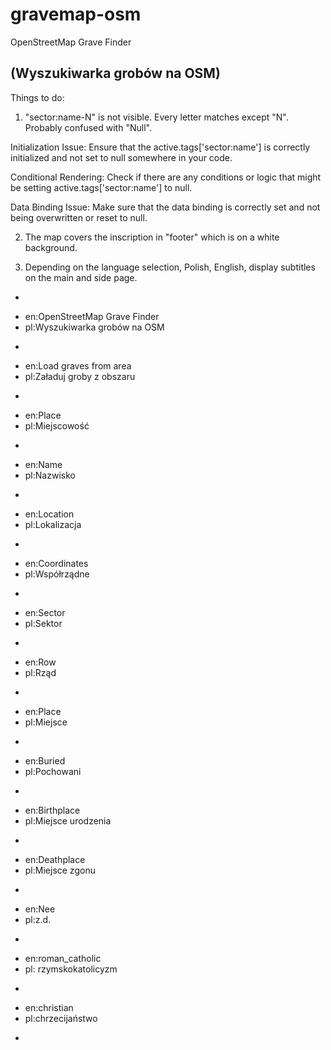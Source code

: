 gravemap-osm
========

OpenStreetMap Grave Finder

(Wyszukiwarka grobów na OSM)
---
Things to do:

1. "sector:name-N" is not visible. Every letter matches except "N". Probably confused with "Null".

Initialization Issue:
Ensure that the active.tags['sector:name'] is correctly initialized and not set to null somewhere in your code.

Conditional Rendering:
Check if there are any conditions or logic that might be setting active.tags['sector:name'] to null.

Data Binding Issue:
Make sure that the data binding is correctly set and not being overwritten or reset to null.

2. The map covers the inscription in "footer" which is on a white background.

3. Depending on the language selection, Polish, English, display subtitles on the main and side page.
 -
  * en:OpenStreetMap Grave Finder
  * pl:Wyszukiwarka grobów na OSM
 -
  * en:Load graves from area
  * pl:Załaduj groby z obszaru
 -
  * en:Place
  * pl:Miejscowość
 -
  * en:Name
  * pl:Nazwisko
 - 
  * en:Location
  * pl:Lokalizacja
 - 
  * en:Coordinates
  * pl:Współrządne
 - 
  * en:Sector
  * pl:Sektor
 - 
  * en:Row
  * pl:Rząd
 -
  * en:Place
  * pl:Miejsce
 -
  * en:Buried
  * pl:Pochowani
 -
  * en:Birthplace
  * pl:Miejsce urodzenia
 -
  * en:Deathplace
  * pl:Miejsce zgonu
 -
  * en:Nee
  * pl:z.d.
 -
  * en:roman_catholic
  * pl: rzymskokatolicyzm
 -
  * en:christian
  * pl:chrzecijaństwo
 - 

